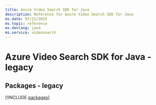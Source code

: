 ```yaml
---
title: Azure Video Search SDK for Java
description: Reference for Azure Video Search SDK for Java
ms.date: 07/21/2025
ms.topic: reference
ms.devlang: java
ms.service: videosearch
---
```

# Azure Video Search SDK for Java - legacy
## Packages - legacy
[!INCLUDE [packages](video-search-index.md)]